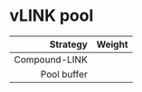 # vLINK pool
|Strategy | Weight |
|-------: | --------|
|Compound-LINK |      |
|Pool buffer |      |
